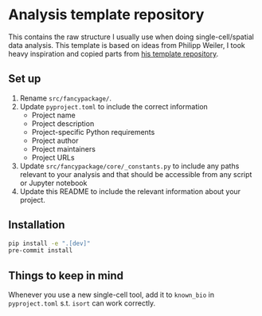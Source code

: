 # Analysis template repository

This contains the raw structure I usually use when doing single-cell/spatial data analysis. This template is based on ideas from Philipp Weiler, I took heavy inspiration and copied parts from [his template repository](https://github.com/WeilerP/sc_analysis_template).

## Set up

1. Rename `src/fancypackage/`.
2. Update `pyproject.toml` to include the correct information
    - Project name
    - Project description
    - Project-specific Python requirements
    - Project author
    - Project maintainers
    - Project URLs
3. Update `src/fancypackage/core/_constants.py` to include any paths relevant to your analysis and that should be accessible from any script or Jupyter notebook
4. Update this README to include the relevant information about your project.

## Installation

```bash
pip install -e ".[dev]"
pre-commit install
```

## Things to keep in mind

Whenever you use a new single-cell tool, add it to `known_bio` in `pyproject.toml` s.t. `isort` can work correctly.
